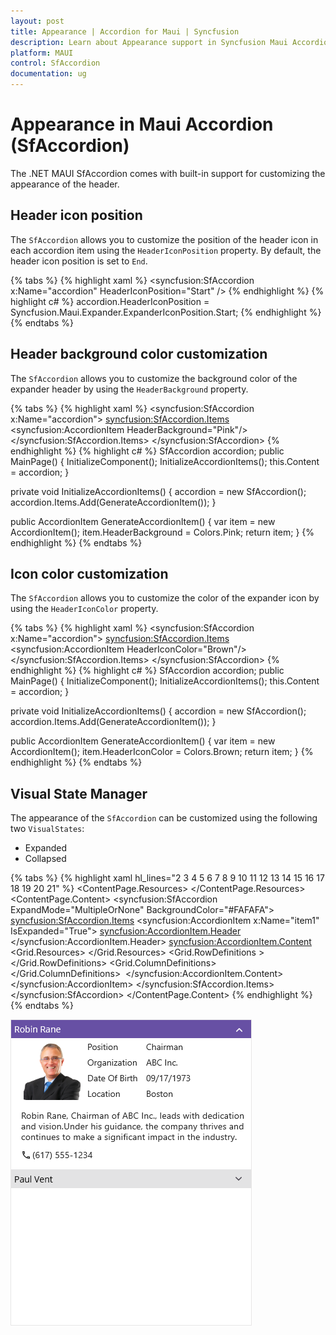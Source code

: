```yaml
---
layout: post
title: Appearance | Accordion for Maui | Syncfusion
description: Learn about Appearance support in Syncfusion Maui Accordion (SfAccordion) control and more details.
platform: MAUI
control: SfAccordion
documentation: ug
---
```


# Appearance in Maui Accordion (SfAccordion)

The .NET MAUI SfAccordion comes with built-in support for customizing the appearance of the header.

## Header icon position 
 
The `SfAccordion` allows you to customize the position of the header icon in each accordion item using the `HeaderIconPosition` property. By default, the header icon position is set to `End`.

{% tabs %}
{% highlight xaml %}
<syncfusion:SfAccordion x:Name="accordion" 
                        HeaderIconPosition="Start" />
{% endhighlight %}
{% highlight c# %}
accordion.HeaderIconPosition = Syncfusion.Maui.Expander.ExpanderIconPosition.Start;
{% endhighlight %}
{% endtabs %}

## Header background color customization

The `SfAccordion` allows you to customize the background color of the expander header by using the `HeaderBackground` property.

{% tabs %}
{% highlight xaml %}
<syncfusion:SfAccordion x:Name="accordion">
    <syncfusion:SfAccordion.Items>
        <syncfusion:AccordionItem HeaderBackground="Pink"/>
    </syncfusion:SfAccordion.Items>
</syncfusion:SfAccordion>
{% endhighlight %}
{% highlight c# %}
SfAccordion accordion;
public MainPage()
{
    InitializeComponent();
    InitializeAccordionItems();
    this.Content = accordion;
}

private void InitializeAccordionItems()
{
    accordion = new SfAccordion();
    accordion.Items.Add(GenerateAccordionItem());
}

public AccordionItem GenerateAccordionItem()
{
    var item = new AccordionItem();
    item.HeaderBackground = Colors.Pink;
    return item;
}
{% endhighlight %}
{% endtabs %}

## Icon color customization

The `SfAccordion` allows you to customize the color of the expander icon by using the `HeaderIconColor` property.

{% tabs %}
{% highlight xaml %}
<syncfusion:SfAccordion x:Name="accordion">
    <syncfusion:SfAccordion.Items>
        <syncfusion:AccordionItem HeaderIconColor="Brown"/>
    </syncfusion:SfAccordion.Items>
</syncfusion:SfAccordion>
{% endhighlight %}
{% highlight c# %}
SfAccordion accordion;
public MainPage()
{
    InitializeComponent();
    InitializeAccordionItems();
    this.Content = accordion;
}

private void InitializeAccordionItems()
{
    accordion = new SfAccordion();
    accordion.Items.Add(GenerateAccordionItem());
}

public AccordionItem GenerateAccordionItem()
{
    var item = new AccordionItem();
    item.HeaderIconColor = Colors.Brown;
    return item;
}
{% endhighlight %}
{% endtabs %}

## Visual State Manager

The appearance of the `SfAccordion` can be customized using the following two `VisualStates`:

* Expanded
* Collapsed

{% tabs %}
{% highlight xaml hl_lines="2 3 4 5 6 7 8 9 10 11 12 13 14 15 16 17 18 19 20 21" %}
     <ContentPage.Resources>
        <Style TargetType="syncfusion:AccordionItem">
            <Setter Property="VisualStateManager.VisualStateGroups">
                <VisualStateGroupList>
                    <VisualStateGroup>
                        <VisualState Name="Expanded">
                            <VisualState.Setters>
                                <Setter Property="HeaderBackground" Value="#6750A4"/>
                                <Setter Property="HeaderIconColor" Value="White"/>
                            </VisualState.Setters>
                        </VisualState>
                        <VisualState Name="Collapsed">
                            <VisualState.Setters>
                                <Setter Property="HeaderBackground" Value="#1F1C1B1F"/>
                                <Setter Property="HeaderIconColor" Value="#49454F"/>
                            </VisualState.Setters>
                        </VisualState>
                    </VisualStateGroup>
                </VisualStateGroupList>
            </Setter>
        </Style>
    </ContentPage.Resources>
    <ContentPage.Content>
        <syncfusion:SfAccordion ExpandMode="MultipleOrNone" BackgroundColor="#FAFAFA">
            <syncfusion:SfAccordion.Items>
                <syncfusion:AccordionItem x:Name="item1" 
                                          IsExpanded="True">
                    <syncfusion:AccordionItem.Header>
                        <Grid Padding="5,5,5,5">
                            <Label TextColor="{Binding HeaderIconColor, Source={x:Reference item1}}" Text="Robin Rane" VerticalTextAlignment="Center"/>
                        </Grid>
                    </syncfusion:AccordionItem.Header>
                    <syncfusion:AccordionItem.Content>
                        <Grid ColumnSpacing="10" RowSpacing="2" >
                            <Grid Margin="16,6,0,0">
                                <Grid.Resources>
                                    <Style TargetType="Label">
                                        <Setter Property="FontFamily" Value="Roboto-Regular"/>
                                    </Style>
                                </Grid.Resources>
                                <Grid.RowDefinitions >
                                    <RowDefinition Height="25"/>
                                    <RowDefinition Height="25"/>
                                    <RowDefinition Height="25"/>
                                    <RowDefinition Height="25"/>
                                    <RowDefinition Height="{OnPlatform Default=90,Android=90,WinUI=70, iOS=100,MacCatalyst=70 }"/>
                                    <RowDefinition Height="Auto"/>
                                </Grid.RowDefinitions>
                                <Grid.ColumnDefinitions>
                                    <ColumnDefinition Width="100"/>
                                    <ColumnDefinition Width="100"/>
                                    <ColumnDefinition Width="*"/>
                                </Grid.ColumnDefinitions>
                                <Frame  Grid.RowSpan="4" BorderColor="Transparent" Grid.Row="0" Grid.Column="0"  Padding="0" Margin="0,0,0,7">
                                    <Image  Source="emp_01.png"/>
                                </Frame>
                                <Label Text="Position" Grid.Column="1" Grid.Row="0" Margin="6,0,0,0"/>
                                <Label Text="Chairman" Grid.Row="0" Grid.Column="2"/>
                                <Label Text="Organization " Grid.Row="1" Grid.Column="1" Margin="6,0,0,0"/>
                                <Label Text="ABC Inc." Grid.Row="1" Grid.Column="2"/>
                                <Label Text="Date Of Birth " Grid.Row="2" Grid.Column="1" Margin="6,0,0,0"/>
                                <Label Text="09/17/1973" Grid.Row="2" Grid.Column="2"/>
                                <Label Text="Location " Grid.Row="3" Grid.Column="1" Margin="6,0,0,0"/>
                                <Label Text="Boston" Grid.Row="3" Grid.Column="2"/>
                                <Label Padding="0,10,0,10" Grid.Row="4" Grid.ColumnSpan="3"  LineBreakMode="WordWrap"  
                                            FontSize="14" CharacterSpacing="0.25" VerticalTextAlignment="Center" 
                                                Text="Robin Rane, Chairman of ABC Inc., leads with dedication and vision.Under his guidance, the company thrives and continues to make a significant impact in the industry.">
                                </Label>
                                <StackLayout Grid.Row="5" Orientation="Horizontal" Margin="0,0,0,12">
                                    <Label Text="&#xe700;" FontSize="16" Margin="0,2,2,2"
                                                   FontFamily='{OnPlatform Android=AccordionFontIcons.ttf#,WinUI=AccordionFontIcons.ttf#AccordionFontIcons,MacCatalyst=AccordionFontIcons,iOS=AccordionFontIcons}'
                                                   VerticalOptions="Center" VerticalTextAlignment="Center"/>
                                    <Label Text="(617) 555-1234" Grid.Column="1" VerticalOptions="Center" CharacterSpacing="0.25" FontSize="14"/>
                                </StackLayout>
                            </Grid>
                        </Grid>
                    </syncfusion:AccordionItem.Content>
                </syncfusion:AccordionItem>
            </syncfusion:SfAccordion.Items>
        </syncfusion:SfAccordion>
    </ContentPage.Content>
</ContentPage>
{% endhighlight %}
{% endtabs %}

![Expanded and collapsed visual states in .NET MAUI Accordion](Images/appearance/maui-accordion-with-visual-state-manager.png)